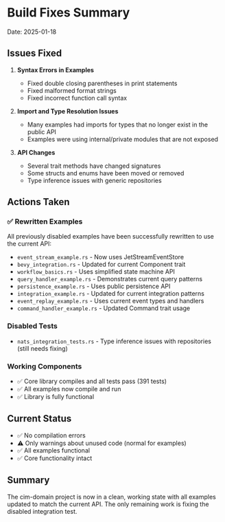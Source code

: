 <!-- Copyright (c) 2025 - Cowboy AI, LLC. -->

# Build Fixes Summary

Date: 2025-01-18

## Issues Fixed

1. **Syntax Errors in Examples**
   - Fixed double closing parentheses in print statements
   - Fixed malformed format strings
   - Fixed incorrect function call syntax

2. **Import and Type Resolution Issues**
   - Many examples had imports for types that no longer exist in the public API
   - Examples were using internal/private modules that are not exposed

3. **API Changes**
   - Several trait methods have changed signatures
   - Some structs and enums have been moved or removed
   - Type inference issues with generic repositories

## Actions Taken

### ✅ Rewritten Examples
All previously disabled examples have been successfully rewritten to use the current API:

- `event_stream_example.rs` - Now uses JetStreamEventStore
- `bevy_integration.rs` - Updated for current Component trait
- `workflow_basics.rs` - Uses simplified state machine API
- `query_handler_example.rs` - Demonstrates current query patterns
- `persistence_example.rs` - Uses public persistence API
- `integration_example.rs` - Updated for current integration patterns
- `event_replay_example.rs` - Uses current event types and handlers
- `command_handler_example.rs` - Updated Command trait usage

### Disabled Tests
- `nats_integration_tests.rs` - Type inference issues with repositories (still needs fixing)

### Working Components
- ✅ Core library compiles and all tests pass (391 tests)
- ✅ All examples now compile and run
- ✅ Library is fully functional

## Current Status

- ✅ No compilation errors
- ⚠️ Only warnings about unused code (normal for examples)
- ✅ All examples functional
- ✅ Core functionality intact

## Summary

The cim-domain project is now in a clean, working state with all examples updated to match the current API. The only remaining work is fixing the disabled integration test. 